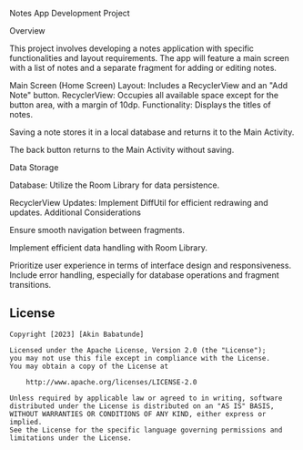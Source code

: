 Notes App Development Project

Overview

This project involves developing a notes application with specific functionalities and layout requirements. The app will feature a main screen with a list of notes and a separate fragment for adding or editing notes.

Main Screen (Home Screen)
Layout: Includes a RecyclerView and an "Add Note" button.
RecyclerView: Occupies all available space except for the button area, with a margin of 10dp.
Functionality:
Displays the titles of notes.

Saving a note stores it in a local database and returns it to the Main Activity.

The back button returns to the Main Activity without saving.

Data Storage

Database: Utilize the Room Library for data persistence.

RecyclerView Updates: Implement DiffUtil for efficient redrawing and updates.
Additional Considerations

Ensure smooth navigation between fragments.

Implement efficient data handling with Room Library.

Prioritize user experience in terms of interface design and responsiveness.
Include error handling, especially for database operations and fragment transitions.

## License

    Copyright [2023] [Akin Babatunde]

    Licensed under the Apache License, Version 2.0 (the "License");
    you may not use this file except in compliance with the License.
    You may obtain a copy of the License at

        http://www.apache.org/licenses/LICENSE-2.0

    Unless required by applicable law or agreed to in writing, software
    distributed under the License is distributed on an "AS IS" BASIS,
    WITHOUT WARRANTIES OR CONDITIONS OF ANY KIND, either express or implied.
    See the License for the specific language governing permissions and
    limitations under the License.
